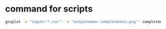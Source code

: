 # command for scripts
```bash
gnuplot -e "input='*.csv'" -e "outputname='completeness.png'" completeness.gnuplot && open completeness.png
```
